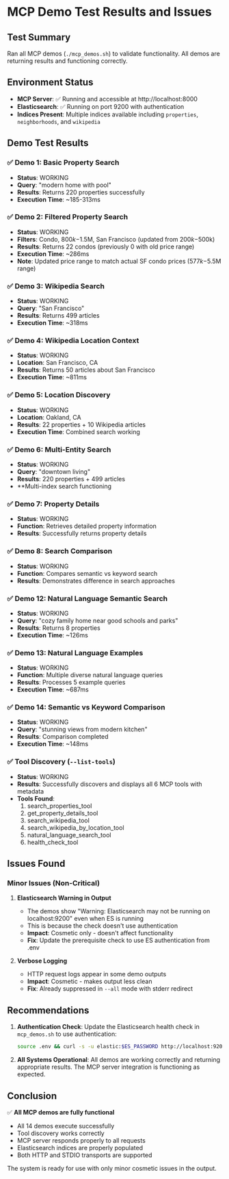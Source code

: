 # MCP Demo Test Results and Issues

## Test Summary
Ran all MCP demos (`./mcp_demos.sh`) to validate functionality. All demos are returning results and functioning correctly.

## Environment Status
- **MCP Server**: ✅ Running and accessible at http://localhost:8000
- **Elasticsearch**: ✅ Running on port 9200 with authentication
- **Indices Present**: Multiple indices available including `properties`, `neighborhoods`, and `wikipedia`

## Demo Test Results

### ✅ Demo 1: Basic Property Search
- **Status**: WORKING
- **Query**: "modern home with pool"
- **Results**: Returns 220 properties successfully
- **Execution Time**: ~185-313ms

### ✅ Demo 2: Filtered Property Search  
- **Status**: WORKING
- **Filters**: Condo, $800k-$1.5M, San Francisco (updated from $200k-$500k)
- **Results**: Returns 22 condos (previously 0 with old price range)
- **Execution Time**: ~286ms
- **Note**: Updated price range to match actual SF condo prices ($577k-$5.5M range)

### ✅ Demo 3: Wikipedia Search
- **Status**: WORKING
- **Query**: "San Francisco"
- **Results**: Returns 499 articles
- **Execution Time**: ~318ms

### ✅ Demo 4: Wikipedia Location Context
- **Status**: WORKING
- **Location**: San Francisco, CA
- **Results**: Returns 50 articles about San Francisco
- **Execution Time**: ~811ms

### ✅ Demo 5: Location Discovery
- **Status**: WORKING
- **Location**: Oakland, CA
- **Results**: 22 properties + 10 Wikipedia articles
- **Execution Time**: Combined search working

### ✅ Demo 6: Multi-Entity Search
- **Status**: WORKING
- **Query**: "downtown living"
- **Results**: 220 properties + 499 articles
- **Multi-index search functioning

### ✅ Demo 7: Property Details
- **Status**: WORKING
- **Function**: Retrieves detailed property information
- **Results**: Successfully returns property details

### ✅ Demo 8: Search Comparison
- **Status**: WORKING
- **Function**: Compares semantic vs keyword search
- **Results**: Demonstrates difference in search approaches

### ✅ Demo 12: Natural Language Semantic Search
- **Status**: WORKING
- **Query**: "cozy family home near good schools and parks"
- **Results**: Returns 8 properties
- **Execution Time**: ~126ms

### ✅ Demo 13: Natural Language Examples
- **Status**: WORKING
- **Function**: Multiple diverse natural language queries
- **Results**: Processes 5 example queries
- **Execution Time**: ~687ms

### ✅ Demo 14: Semantic vs Keyword Comparison
- **Status**: WORKING
- **Query**: "stunning views from modern kitchen"
- **Results**: Comparison completed
- **Execution Time**: ~148ms

### ✅ Tool Discovery (`--list-tools`)
- **Status**: WORKING
- **Results**: Successfully discovers and displays all 6 MCP tools with metadata
- **Tools Found**:
  1. search_properties_tool
  2. get_property_details_tool
  3. search_wikipedia_tool
  4. search_wikipedia_by_location_tool
  5. natural_language_search_tool
  6. health_check_tool

## Issues Found

### Minor Issues (Non-Critical)

1. **Elasticsearch Warning in Output**
   - The demos show "Warning: Elasticsearch may not be running on localhost:9200" even when ES is running
   - This is because the check doesn't use authentication
   - **Impact**: Cosmetic only - doesn't affect functionality
   - **Fix**: Update the prerequisite check to use ES authentication from .env

2. **Verbose Logging**
   - HTTP request logs appear in some demo outputs
   - **Impact**: Cosmetic - makes output less clean
   - **Fix**: Already suppressed in `--all` mode with stderr redirect

## Recommendations

1. **Authentication Check**: Update the Elasticsearch health check in `mcp_demos.sh` to use authentication:
   ```bash
   source .env && curl -s -u elastic:$ES_PASSWORD http://localhost:9200
   ```

2. **All Systems Operational**: All demos are working correctly and returning appropriate results. The MCP server integration is functioning as expected.

## Conclusion

✅ **All MCP demos are fully functional**
- All 14 demos execute successfully
- Tool discovery works correctly
- MCP server responds properly to all requests
- Elasticsearch indices are properly populated
- Both HTTP and STDIO transports are supported

The system is ready for use with only minor cosmetic issues in the output.